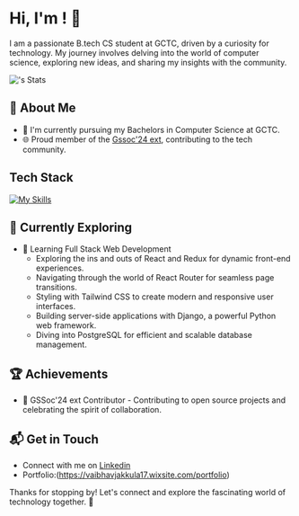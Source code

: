 # Hi, I'm <CharVaibhav>! 👋

I am a passionate B.tech CS student at GCTC, driven by a curiosity for technology. My journey involves delving into the world of computer science, exploring new ideas, and sharing my insights with the community.

![<CharVaibhav>'s Stats](https://github-readme-stats.vercel.app/api?username=<username>&theme=vue-dark&show_icons=true&hide_border=true&count_private=true)

## 🚀 About Me

- 🔭 I'm currently pursuing my Bachelors in Computer Science at GCTC.
- 🌐 Proud member of the [Gssoc'24 ext](https://gssoc.girlscript.tech/), contributing to the tech community.


## Tech Stack
[![My Skills](https://skillicons.dev/icons?i=js,html,css,wasm)](https://skillicons.dev)

## 🌱 Currently Exploring

- 🚀 Learning Full Stack Web Development
  - Exploring the ins and outs of React and Redux for dynamic front-end experiences.
  - Navigating through the world of React Router for seamless page transitions.
  - Styling with Tailwind CSS to create modern and responsive user interfaces.
  - Building server-side applications with Django, a powerful Python web framework.
  - Diving into PostgreSQL for efficient and scalable database management.

 ## 🏆 Achievements

- 🌟 GSSoc'24 ext Contributor - Contributing to open source projects and celebrating the spirit of collaboration.


## 📬 Get in Touch

- Connect with me on [Linkedin](www.linkedin.com/in/vaibhav-jakkula)
- Portfolio:(https://vaibhavjakkula17.wixsite.com/portfolio)

Thanks for stopping by! Let's connect and explore the fascinating world of technology together. 🚀



<!--

Here are some ideas to get you started:

- 🔭 I’m currently working on ...
- 🌱 I’m currently learning ...
- 👯 I’m looking to collaborate on ...
- 🤔 I’m looking for help with ...
- 💬 Ask me about ...
- 📫 How to reach me: ...
- 😄 Pronouns: ...
- ⚡ Fun fact: ...
-->


<!---
CharVaibhav/CharVaibhav is a ✨ special ✨ repository because its `README.md` (this file) appears on your GitHub profile.
You can click the Preview link to take a look at your changes.
--->
